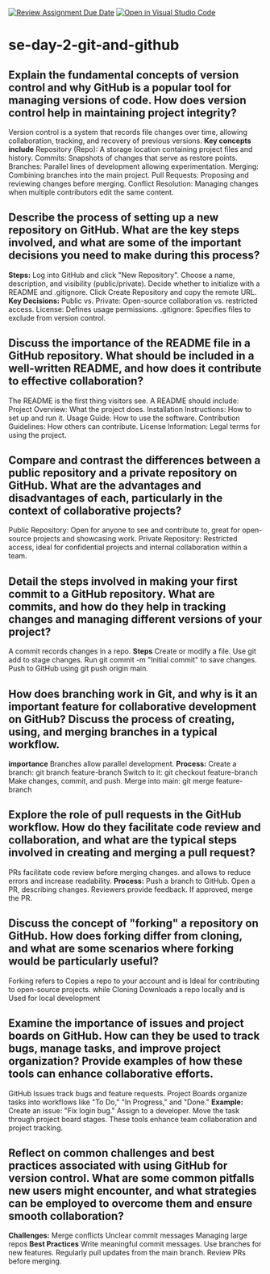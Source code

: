 [![Review Assignment Due Date](https://classroom.github.com/assets/deadline-readme-button-22041afd0340ce965d47ae6ef1cefeee28c7c493a6346c4f15d667ab976d596c.svg)](https://classroom.github.com/a/8wgCKhpZ)
[![Open in Visual Studio Code](https://classroom.github.com/assets/open-in-vscode-2e0aaae1b6195c2367325f4f02e2d04e9abb55f0b24a779b69b11b9e10269abc.svg)](https://classroom.github.com/online_ide?assignment_repo_id=18437274&assignment_repo_type=AssignmentRepo)
# se-day-2-git-and-github
## Explain the fundamental concepts of version control and why GitHub is a popular tool for managing versions of code. How does version control help in maintaining project integrity?
Version control is a system that records file changes over time, allowing collaboration, tracking, and recovery of previous versions.
**Key concepts include**
Repository (Repo): A storage location containing project files and history.
Commits: Snapshots of changes that serve as restore points.
Branches: Parallel lines of development allowing experimentation.
Merging: Combining branches into the main project.
Pull Requests: Proposing and reviewing changes before merging.
Conflict Resolution: Managing changes when multiple contributors edit the same content.
## Describe the process of setting up a new repository on GitHub. What are the key steps involved, and what are some of the important decisions you need to make during this process?
**Steps:**
Log into GitHub and click "New Repository".
Choose a name, description, and visibility (public/private).
Decide whether to initialize with a README and .gitignore.
Click Create Repository and copy the remote URL.
**Key Decisions:**
Public vs. Private: Open-source collaboration vs. restricted access.
License: Defines usage permissions.
.gitignore: Specifies files to exclude from version control.

## Discuss the importance of the README file in a GitHub repository. What should be included in a well-written README, and how does it contribute to effective collaboration?
The README is the first thing visitors see. 
A README should include:
Project Overview: What the project does.
Installation Instructions: How to set up and run it.
Usage Guide: How to use the software.
Contribution Guidelines: How others can contribute.
License Information: Legal terms for using the project.
## Compare and contrast the differences between a public repository and a private repository on GitHub. What are the advantages and disadvantages of each, particularly in the context of collaborative projects?
Public Repository: Open for anyone to see and contribute to, great for open-source projects and showcasing work.
Private Repository: Restricted access, ideal for confidential projects and internal collaboration within a team.
## Detail the steps involved in making your first commit to a GitHub repository. What are commits, and how do they help in tracking changes and managing different versions of your project?
A commit records changes in a repo.
**Steps**
Create or modify a file.
Use git add <file> to stage changes.
Run git commit -m "Initial commit" to save changes.
Push to GitHub using git push origin main.
## How does branching work in Git, and why is it an important feature for collaborative development on GitHub? Discuss the process of creating, using, and merging branches in a typical workflow.
**importance**
Branches allow parallel development.
**Process:**
Create a branch: git branch feature-branch
Switch to it: git checkout feature-branch
Make changes, commit, and push.
Merge into main: git merge feature-branch
## Explore the role of pull requests in the GitHub workflow. How do they facilitate code review and collaboration, and what are the typical steps involved in creating and merging a pull request?
PRs facilitate code review before merging changes. and allows to reduce errors and increase readability.
**Process:**
Push a branch to GitHub.
Open a PR, describing changes.
Reviewers provide feedback.
If approved, merge the PR.
## Discuss the concept of "forking" a repository on GitHub. How does forking differ from cloning, and what are some scenarios where forking would be particularly useful?
  Forking refers to Copies a repo to your account and is Ideal for contributing to open-source projects. while Cloning Downloads a repo locally and is Used for local development
## Examine the importance of issues and project boards on GitHub. How can they be used to track bugs, manage tasks, and improve project organization? Provide examples of how these tools can enhance collaborative efforts.
GitHub Issues track bugs and feature requests.
Project Boards organize tasks into workflows like "To Do," "In Progress," and "Done."
**Example:**
Create an issue: "Fix login bug."
Assign to a developer.
Move the task through project board stages.
These tools enhance team collaboration and project tracking.
## Reflect on common challenges and best practices associated with using GitHub for version control. What are some common pitfalls new users might encounter, and what strategies can be employed to overcome them and ensure smooth collaboration?
**Challenges:**
Merge conflicts
Unclear commit messages
Managing large repos
**Best Practices**
Write meaningful commit messages.
Use branches for new features.
Regularly pull updates from the main branch.
Review PRs before merging.

